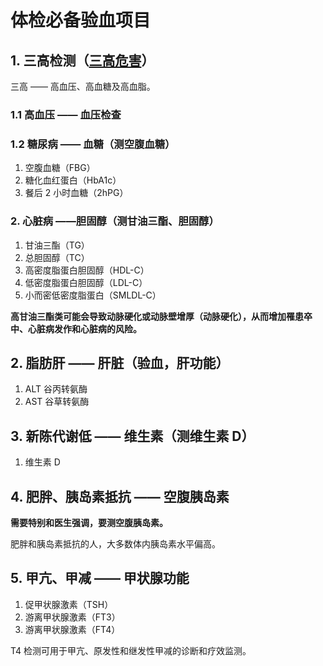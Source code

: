 # 体检必备验血项目

## 1. 三高检测（[三高危害](/常识-三高的危害.md)）

三高 —— 高血压、高血糖及高血脂。

### 1.1 高血压 —— 血压检查

### 1.2 糖尿病 —— 血糖（测空腹血糖）

1. 空腹血糖（FBG）
2. 糖化血红蛋白（HbA1c）
3. 餐后 2 小时血糖（2hPG）

### 2. 心脏病 ——胆固醇（测甘油三酯、胆固醇）

1. 甘油三酯（TG）
2. 总胆固醇（TC）
3. 高密度脂蛋白胆固醇（HDL-C）
4. 低密度脂蛋白胆固醇（LDL-C）
5. 小而密低密度脂蛋白（SMLDL-C）

**高甘油三酯类可能会导致动脉硬化或动脉壁增厚（动脉硬化），从而增加罹患卒中、心脏病发作和心脏病的风险。**

## 2. 脂肪肝 —— 肝脏（验血，肝功能）

1. ALT 谷丙转氨酶
2. AST 谷草转氨酶

## 3. 新陈代谢低 —— 维生素（测维生素 D）

1. 维生素 D

## 4. 肥胖、胰岛素抵抗 —— 空腹胰岛素

**需要特别和医生强调，要测空腹胰岛素。**

肥胖和胰岛素抵抗的人，大多数体内胰岛素水平偏高。

## 5. 甲亢、甲减 —— 甲状腺功能

1. 促甲状腺激素（TSH）
2. 游离甲状腺激素（FT3）
3. 游离甲状腺激素（FT4）

T4 检测可用于甲亢、原发性和继发性甲减的诊断和疗效监测。
